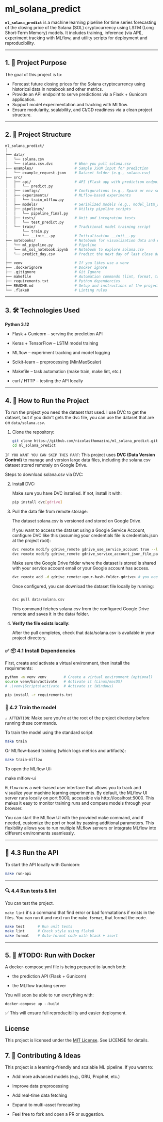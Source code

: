 # ml_solana_predict

**`ml_solana_predict`** is a machine learning pipeline for time series forecasting of the closing price of the Solana (SOL) cryptocurrency using LSTM (Long Short-Term Memory) models. It includes training, inference (via API), experiment tracking with MLflow, and utility scripts for deployment and reproducibility.

---

## 1. 🎯 Project Purpose

The goal of this project is to:

- Forecast future closing prices for the Solana cryptocurrency using historical data in notebook and other metrics.
- Provide an API endpoint to serve predictions via a Flask + Gunicorn application.
- Support model experimentation and tracking with MLflow.
- Ensure modularity, scalability, and CI/CD readiness via a clean project structure.

---

## 2. 📁 Project Structure

```bash
ml_solana_predict/
│
├── data/
│   └── solana.csv
│   └── solana.csv.dvc          # When you pull solana.csv
├── examples/                   # Sample JSON input for prediction
│   └── example_request.json    # Dataset folder (e.g., solana.csv)
├── src/
│   ├── api/                    # API (Flask app with prediction endpoint)
│   │   └── predict.py
│   ├── configs/                # Configurations (e.g., Spark or env setup)
│   ├── experiments/            # MLflow-based experiments
│   │   └── train_mlflow.py
│   ├── models/                 # Serialized models (e.g., model_lstm_solana.bin)
│   ├── pipelines/              # Utility pipeline scripts
│   │   └── pipeline_final.py
│   ├── tests/                  # Unit and integration tests
│   │   └── test_predict.py
│   └── train/                  # Traditional model training script
│       └── train.py
│       └── __init__.py         # Initialization __init__.py
├── notebooks/                  # Notebook for visualization data and other metrics
│   └── ml_pipeline.py          # Pipeline
│   └── ml_sol_notebook.ipynb   # Notebook to explore solana.csv
│   └── predict_day.csv         # Predict the next day of last close day in dataset
│
├── venv                        # If you likes use a venv
├── .dockerignore               # Docker ignore
├── .gitignore                  # Git Ignore
├── makefile                    # Automation commands (lint, format, train, etc.)
├── requirements.txt            # Python dependencies
├── README.md                   # Setup and instructions of the project
└── .flake8                     # Linting rules
```

---

## 3. 🛠️ Technologies Used

**Python 3.12**

- Flask + Gunicorn – serving the prediction API

- Keras + TensorFlow – LSTM model training

- MLflow – experiment tracking and model logging

- Scikit-learn – preprocessing (MinMaxScaler)

- Makefile – task automation (make train, make lint, etc.)

- curl / HTTP – testing the API locally

---

## 4. 🚀 How to Run the Project

To run the project you need the dataset that used. I use DVC to get the dataset, but if you didn't gets the dvc file, you can use the dataset that are on `data/solana.csv`.

1. Clone the repository:

   ```bash
   git clone https://github.com/nicolasthomazini/ml_solana_predict.git
   cd ml_solana_predict
   ```

`IF YOU WANT YOU CAN SKIP THIS PART`: This project uses **DVC (Data Version Control)** to manage and version large data files, including the solana.csv dataset stored remotely on Google Drive.

Steps to download solana.csv via DVC:

2. Install DVC:

   Make sure you have DVC installed. If not, install it with:

   ```bash
   pip install dvc[gdrive]
   ```

3. Pull the data file from remote storage:

   The dataset solana.csv is versioned and stored on Google Drive.

   If you want to access the dataset using a Google Service Account, configure DVC like this (assuming your credentials file is credentials.json at the project root):

   ```bash
   dvc remote modify gdrive_remote gdrive_use_service_account true --local
   dvc remote modify gdrive_remote gdrive_service_account_json_file_path ./credentials.json --local
   ```

   Make sure the Google Drive folder where the dataset is stored is shared with your service account email or your Google account has access.

   ```bash
   dvc remote add -d gdrive_remote:<your-hash-folder-gdrive> # you need add the dataset a folder on gdrive and share the link.
   ```

   Once configured, you can download the dataset file locally by running:

   ```bash

   dvc pull data/solana.csv
   ```

   This command fetches solana.csv from the configured Google Drive remote and saves it in the data/ folder.

4. **Verify the file exists locally**:

   After the pull completes, check that data/solana.csv is available in your project directory.

### ✅ 📦 4.1 Install Dependencies

First, create and activate a virtual environment, then install the requirements:

```bash
python -m venv venv        # Create a virtual environment (optional)
source venv/bin/activate   # Activate it (Linux/macOS)
# .\venv\Scripts\activate  # Activate it (Windows)

pip install -r requirements.txt
```

### 🧠 4.2 Train the model

`⚠️ ATTENTION`: Make sure you're at the root of the project directory before running these commands.

To train the model using the standard script:

```bash
make train
```

Or MLflow-based training (which logs metrics and artifacts):

```bash
make train-mlflow
```

To open the MLflow UI:

make mlflow-ui

`MLflow` runs a web-based user interface that allows you to track and visualize your machine learning experiments. By default, the MLflow UI server runs locally on port 5000, accessible via http://localhost:5000. This makes it easy to monitor training runs and compare models through your browser.

You can start the MLflow UI with the provided make command, and if needed, customize the port or host by passing additional parameters. This flexibility allows you to run multiple MLflow servers or integrate MLflow into different environments seamlessly.

---

## 🔮 4.3 Run the API

To start the API locally with Gunicorn:

```bash
make run-api
```

---

### 🔍 4.4 Run tests & lint

You can test the project.

`make lint` it's a command that find error or bad formatations if exists in the files. You can run it and next run the `make format`, that format the code.

```bash
make test      # Run unit tests
make lint      # Check style using flake8
make format    # Auto-format code with black + isort
```

---

## 5. 🐳 #TODO: Run with Docker

A docker-compose.yml file is being prepared to launch both:

- the prediction API (Flask + Gunicorn)

- the MLflow tracking server

You will soon be able to run everything with:

```
docker-compose up --build
```

✅ This will ensure full reproducibility and easier deployment.

## License

This project is licensed under the [MIT License](License-MIT). See LICENSE for details.

## 7. 🧠 Contributing & Ideas

This project is a learning-friendly and scalable ML pipeline. If you want to:

- Add more advanced models (e.g., GRU, Prophet, etc.)

- Improve data preprocessing

- Add real-time data fetching

- Expand to multi-asset forecasting

- Feel free to fork and open a PR or suggestion.
